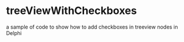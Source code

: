 # treeViewWithCheckboxes
a sample of code to show how to add checkboxes in treeview nodes in Delphi

